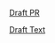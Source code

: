 [Draft PR](https://github.com/vmware-tanzu/cartographer/pull/215)

[Draft Text](https://github.com/vmware-tanzu/cartographer/blob/rfc-0012-discoverable-input-fields/rfc/rfc-0012-discoverable-input-fields.md)
